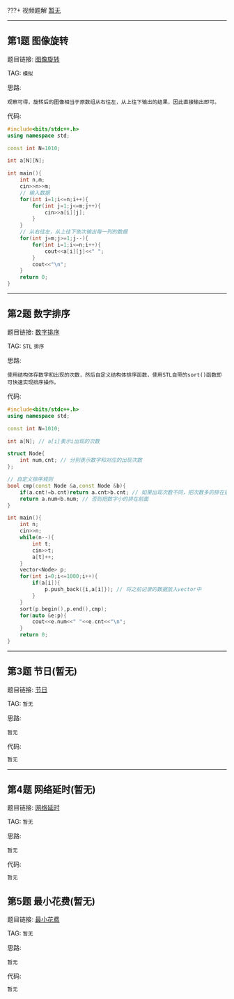 ???+ 视频题解
    [暂无]()

- - - - - -

## 第1题 图像旋转

题目链接: [图像旋转](http://118.190.20.162/view.page?gpid=T27)

TAG: `模拟`

思路:

`观察可得，旋转后的图像相当于原数组从右往左，从上往下输出的结果，因此直接输出即可。`

代码:

```cpp
#include<bits/stdc++.h>
using namespace std;

const int N=1010;

int a[N][N];

int main(){
    int n,m;
    cin>>n>>m;
    // 输入数据
    for(int i=1;i<=n;i++){
        for(int j=1;j<=m;j++){
            cin>>a[i][j];
        }
    }
    // 从右往左，从上往下依次输出每一列的数据
    for(int j=m;j>=1;j--){
        for(int i=1;i<=n;i++){
            cout<<a[i][j]<<" ";
        }
        cout<<"\n";
    }
    return 0;
}
```

- - - - - -

## 第2题 数字排序

题目链接: [数字排序](http://118.190.20.162/view.page?gpid=T26)

TAG: `STL` `排序`

思路:

`使用结构体存数字和出现的次数，然后自定义结构体排序函数，使用STL自带的sort()函数即可快速实现排序操作。`

代码:

```cpp
#include<bits/stdc++.h>
using namespace std;

const int N=1010;

int a[N]; // a[i]表示i出现的次数

struct Node{
    int num,cnt; // 分别表示数字和对应的出现次数
};

// 自定义排序规则
bool cmp(const Node &a,const Node &b){
    if(a.cnt!=b.cnt)return a.cnt>b.cnt; // 如果出现次数不同，把次数多的排在前面
    return a.num<b.num; // 否则把数字小的排在前面
}

int main(){
    int n;
    cin>>n;
    while(n--){
        int t;
        cin>>t;
        a[t]++;
    }
    vector<Node> p;
    for(int i=0;i<=1000;i++){
        if(a[i]){
            p.push_back({i,a[i]}); // 将之前记录的数据放入vector中
        }
    }
    sort(p.begin(),p.end(),cmp);
    for(auto &e:p){
        cout<<e.num<<" "<<e.cnt<<"\n";
    }
    return 0;
}
```

- - - - - -

## 第3题 节日(暂无)

题目链接: [节日](http://118.190.20.162/view.page?gpid=T25)

TAG: `暂无`

思路:

`暂无`

代码:

```cpp
暂无
```

- - - - - -

## 第4题 网络延时(暂无)

题目链接: [网络延时](http://118.190.20.162/view.page?gpid=T24)

TAG: `暂无`

思路:

`暂无`

代码:

```cpp
暂无
```

## 第5题 最小花费(暂无)

题目链接: [最小花费](http://118.190.20.162/view.page?gpid=T23)

TAG: `暂无`

思路:

`暂无`

代码:

```cpp
暂无
```